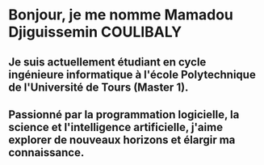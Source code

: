 # Bonjour, je me nomme Mamadou Djiguissemin COULIBALY

## Je suis actuellement étudiant en cycle ingénieure informatique à l'école Polytechnique de l'Université de Tours (Master 1).
## Passionné par la programmation logicielle, la science et l'intelligence artificielle, j'aime explorer de nouveaux horizons et élargir ma connaissance.

<!--
**Mdc1960/Mdc1960** is a ✨ _special_ ✨ repository because its `README.md` (this file) appears on your GitHub profile.

Here are some ideas to get you started:

- 🔭 I’m currently working on ...
- 🌱 I’m currently learning ...
- 👯 I’m looking to collaborate on ...
- 🤔 I’m looking for help with ...
- 💬 Ask me about ...
- 📫 How to reach me: ...
- 😄 Pronouns: ...
- ⚡ Fun fact: ...
-->
